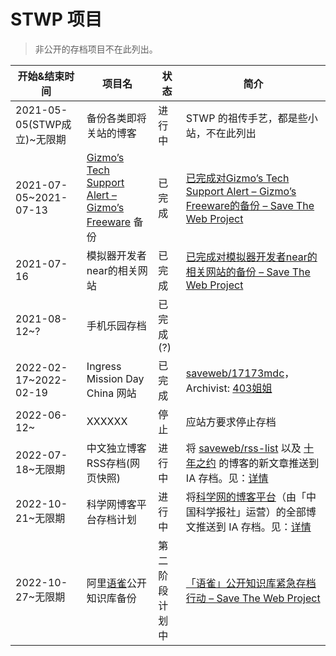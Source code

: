 # STWP 项目

> 非公开的存档项目不在此列出。

| 开始&结束时间 | 项目名 | 状态 | 简介 |
| --- | --- | --- | --- |
| 2021-05-05(STWP成立)~无限期 | 备份各类即将关站的博客 | 进行中 | STWP 的祖传手艺，都是些小站，不在此列出 |
| 2021-07-05~2021-07-13 | [Gizmo’s Tech Support Alert – Gizmo’s Freeware](https://www.techsupportalert.com/) 备份 | 已完成 | [已完成对Gizmo’s Tech Support Alert – Gizmo’s Freeware的备份 – Save The Web Project](https://blog.save-web.org/blog/2021/07/19/%e5%b7%b2%e5%ae%8c%e6%88%90%e5%af%b9gizmos-tech-support-alert-gizmos-freeware%e7%9a%84%e5%a4%87%e4%bb%bd/) |
| 2021-07-16 | 模拟器开发者near的相关网站 | 已完成 | [已完成对模拟器开发者near的相关网站的备份 – Save The Web Project](https://blog.save-web.org/blog/2021/07/19/%e5%b7%b2%e5%ae%8c%e6%88%90%e5%af%b9%e6%a8%a1%e6%8b%9f%e5%99%a8%e5%bc%80%e5%8f%91%e8%80%85near%e7%9a%84%e7%9b%b8%e5%85%b3%e7%bd%91%e7%ab%99%e7%9a%84%e5%a4%87%e4%bb%bd/) |
| 2021-08-12~? | 手机乐园存档 | 已完成(?) | |
| 2022-02-17~2022-02-19 | Ingress Mission Day China 网站 | 已完成 | [saveweb/17173mdc](https://github.com/saveweb/17173mdc)，Archivist: [403姐姐](@jshensh) |
| 2022-06-12~ | XXXXXX | 停止 | 应站方要求停止存档 |
| 2022-07-18~无限期 | 中文独立博客RSS存档(网页快照) | 进行中 | 将 [saveweb/rss-list](https://github.com/saveweb/rss-list) 以及 [十年之约](https://www.foreverblog.cn/) 的博客的新文章推送到 IA 存档。见：[详情](https://blog.save-web.org/blog/2022/07/19/震惊，stwp-竟然给-1700-多个中文独立博客做了每日备份/) |
| 2022-10-21~无限期 | 科学网博客平台存档计划 | 进行中 | 将[科学网的博客平台](https://blog.sciencenet.cn/)（由「中国科学报社」运营）的全部博文推送到 IA 存档。见：[详情](https://blog.save-web.org/blog/2022/10/21/%e7%a7%91%e5%ad%a6%e7%bd%91%e5%8d%9a%e5%ae%a2%e5%b9%b3%e5%8f%b0%e5%ad%98%e6%a1%a3%e8%ae%a1%e5%88%92/) |
| 2022-10-27~无限期 | 阿里[语雀](https://www.yuque.com)公开知识库备份 | 第二阶段计划中 | [「语雀」公开知识库紧急存档行动 – Save The Web Project](https://blog.save-web.org/blog/2022/11/05/%e3%80%8c%e8%af%ad%e9%9b%80%e3%80%8d%e5%85%ac%e5%bc%80%e7%9f%a5%e8%af%86%e5%ba%93%e7%b4%a7%e6%80%a5%e5%ad%98%e6%a1%a3%e8%a1%8c%e5%8a%a8/) |